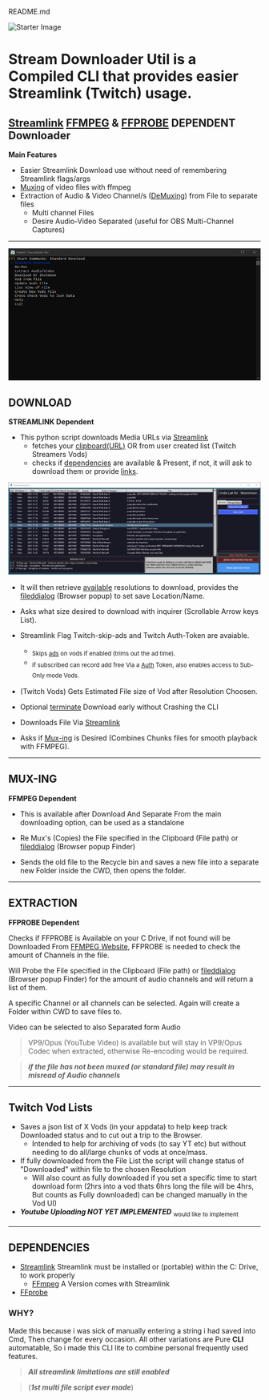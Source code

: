 README.md

<p align="left">
  <img src="./media/SDU.ico" alt="Starter Image" width="100"/>
</p>

#  **Stream Downloader Util is a Compiled CLI that provides easier Streamlink (Twitch) usage.**

## [Streamlink][streamlink-website] [FFMPEG][ffmpeg] & [FFPROBE][ffmpeg] **DEPENDENT** Downloader

**Main Features**
* Easier Streamlink Download use without need of remembering Streamlink flags/args
* [Muxing](https://forum.videohelp.com/threads/29900-what-is-muxing-and-demuxing) of video files with ffmpeg
* Extraction of Audio & Video Channel/s ([DeMuxing](https://forum.videohelp.com/threads/29900-what-is-muxing-and-demuxing)) from File to separate files
    * Multi channel Files
    * Desire Audio-Video Separated (useful for OBS Multi-Channel Captures)


---
![New UI](./media/New_UI_14-01-24.png)


## DOWNLOAD

**STREAMLINK Dependent**

* This python script downloads Media URLs via [Streamlink][streamlink-website]
    * fetches your [clipboard(URL)] OR from user created list (Twitch Streamers Vods)
    * checks if [dependencies] are available & Present, if not, it will ask to download them or provide [links]. 

![Vod UI 14-1-24](./media/Vod_UI_14-1-24.png)

* It will then retrieve [available] resolutions to download, provides the [fileddialog] (Browser popup) to set save Location/Name.

* Asks what size desired to download with inquirer (Scrollable Arrow keys List).

* Streamlink Flag Twitch-skip-ads and Twitch Auth-Token are avaiable.
    * <sub/> Skips [ads] on vods if enabled (trims out the ad time).<sub/>
    * <sub/> if subscribed can record add free Via a [Auth] Token, also enables access to Sub-Only mode Vods.<sub/>

* (Twitch Vods) Gets Estimated File size of Vod after Resolution Choosen.

* Optional [terminate] Download early without Crashing the CLI 

* Downloads File Via [Streamlink][streamlink-website]

* Asks if [Mux-ing] is Desired (Combines Chunks files for smooth playback with FFMPEG).


---
## MUX-ING

**FFMPEG Dependent**

* This is available after Download And Separate From the main downloading option, can be used as a standalone 

* Re Mux's (Copies) the File specified in the Clipboard (File path) or [fileddialog][fileddialog2] (Browser popup Finder) 

* Sends the old file to the Recycle bin and saves a new file into a separate new Folder inside the CWD, then opens the folder.


---
## EXTRACTION

**FFPROBE Dependent**

Checks if FFPROBE is Available on your C Drive, if not found will be Downloaded From [FFMPEG Website][links],
FFPROBE is needed to check the amount of Channels in the file.

Will Probe the File specified in the Clipboard (File path) or [fileddialog][fileddialog2] (Browser popup Finder) for the amount of audio channels and will return a list of them.

A specific Channel or all channels can be selected. Again will create a Folder within CWD to save files to.

Video can be selected to also Separated form Audio

> VP9/Opus (YouTube Video) is available but will stay in VP9/Opus Codec when extracted, otherwise Re-encoding would be required.

> ***if the file has not been muxed (or standard file) may result in misread of Audio channels***

---
## Twitch Vod Lists

* Saves a json list of X Vods (in your appdata) to help keep track Downloaded status and to cut out a trip to the Browser.
  * Intended to help for archiving of vods (to say YT etc) but without needing to do all/large chunks of vods at once/mass.
* If fully downloaded from the File List the script will change status of "Downloaded" within file to the chosen Resolution
    * Will also count as fully downloaded if you set a specific time to start download form (2hrs into a vod thats 6hrs long the file will be 4hrs, But counts as Fully downloaded) can be changed manually in the Vod UI)
* ***Youtube Uploading NOT YET IMPLEMENTED*** <sub/>would like to implement<sub/>

---
## DEPENDENCIES

- [Streamlink][streamlink-website] Streamlink must be installed or (portable) within the C: Drive, to work properly
    - [FFmpeg][ffmpeg] A Version comes with Streamlink
- [FFprobe][ffmpeg]

### **WHY?**

Made this because i was sick of manually entering a string i had saved into Cmd, Then change for every occasion. All other variations are Pure **CLI** automatable, So i made this CLI lite to combine personal frequently used features.

> ***All streamlink limitations are still enabled***

> (***1st multi file script ever made***)

[streamlink-website]: https://github.com/streamlink/streamlink
[clipboard(URL)]: https://github.com/NSMY/Stream-Downloader-Util/blob/d683041b21d277261a08d3cbba19f119bdab22cc/Main.py#L34
[dependencies]: https://github.com/NSMY/Stream-Downloader-Util/blob/d683041b21d277261a08d3cbba19f119bdab22cc/Main.py#L43
[links]: https://github.com/NSMY/Stream-Downloader-Util/blob/Future-Dev-Features/download_Links.txt
[available]: https://github.com/NSMY/Stream-Downloader-Util/blob/d683041b21d277261a08d3cbba19f119bdab22cc/Main.py#L76
[fileddialog]: https://github.com/NSMY/Stream-Downloader-Util/blob/d683041b21d277261a08d3cbba19f119bdab22cc/funcs.py#L181
[fileddialog2]: https://github.com/NSMY/Stream-Downloader-Util/blob/d683041b21d277261a08d3cbba19f119bdab22cc/funcs.py#L148
[Mux-ing]: https://github.com/NSMY/Stream-Downloader-Util/blob/3a2866f282599293e1ff0aebb8722204713cbf85/mux_vid.py#L57
[ffmpeg]: https://github.com/ffbinaries/ffbinaries-prebuilt/releases/tag/v4.4.1
[terminate]: https://github.com/NSMY/Stream-Downloader-Util/blob/d683041b21d277261a08d3cbba19f119bdab22cc/Main.py#L132
[Auth]: https://streamlink.github.io/cli/plugins/twitch.html#authentication
[ads]: https://streamlink.github.io/cli.html#cmdoption-twitch-disable-ads
